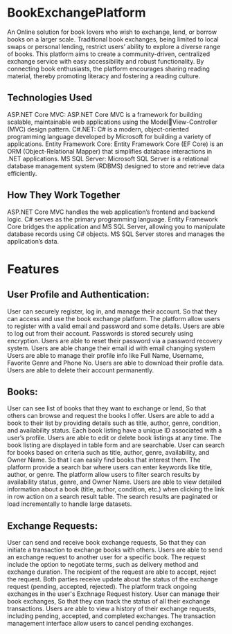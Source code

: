 # BookExchangePlatform
 An Online solution for book lovers who wish to exchange, lend, or borrow books on a larger scale. Traditional book exchanges, being limited to local swaps or personal lending, restrict users’ ability to explore a diverse range of books. This platform aims to create a community-driven, centralized exchange service with easy accessibility and robust functionality. By connecting book enthusiasts, the platform encourages sharing reading material, thereby promoting literacy and fostering a reading culture.

## Technologies Used
ASP.NET Core MVC: ASP.NET Core MVC is a framework for building scalable, maintainable web applications using the Model￾View-Controller (MVC) design pattern.
C#.NET: C# is a modern, object-oriented programming language developed by Microsoft for building a variety of applications.
Entity Framework Core: Entity Framework Core (EF Core) is an ORM (Object-Relational Mapper) that simplifies database interactions in .NET applications.
MS SQL Server: Microsoft SQL Server is a relational database management system (RDBMS) designed to store and retrieve data efficiently.

## How They Work Together
ASP.NET Core MVC handles the web application’s frontend and backend logic.
C# serves as the primary programming language.
Entity Framework Core bridges the application and MS SQL Server, allowing you to manipulate database records using C# objects.
MS SQL Server stores and manages the application’s data.

# Features
## User Profile and Authentication:
User can securely register, log in, and manage their account. So that they can access and use the book exchange platform.
The platform allow users to register with a valid email and password and some details.
Users are able to log out from their account.
Passwords is stored securely using encryption.
Users are able to reset their password via a password recovery system.
Users are able change their email id with email changing system
Users are able to manage their profile info like Full Name, Username, Favorite Genre and Phone No.
Users are able to download their profile data.
Users are able to delete their account permanently.

## Books:
User can see list of books that they want to exchange or lend, So that others can browse and request the books I offer.
Users are able to add a book to their list by providing details such as title, author, genre, condition, and availability status.
Each book listing have a unique ID associated with a user’s profile.
Users are able to edit or delete book listings at any time.
The book listing are displayed in table form and are searchable.
User can search for books based on criteria such as title, author, genre, availability, and Owner Name. So that I can easily find books that interest them. 
The platform provide a search bar where users can enter keywords like title, author, or genre.
The platform allow users to filter search results by availability status, genre, and Owner Name.
Users are able to view detailed information about a book (title, author, condition, etc.) when clicking the link in row action on a search result table.
The search results are paginated or load incrementally to handle large datasets.

## Exchange Requests:
User can send and receive book exchange requests, So that they can initiate a transaction to exchange books with others.
Users are able to send an exchange request to another user for a specific book.
The request include the option to negotiate terms, such as delivery method and exchange duration.
The recipient of the request are able to accept, reject the request.
Both parties receive update about the status of the exchange request (pending, accepted, rejected).
The platform track ongoing exchanges in the user's Exchnage Request history.
User can manage their book exchanges, So that they can track the status of all their exchange transactions.
Users are able to view a history of their exchange requests, including pending, accepted, and completed exchanges. 
The transaction management interface allow users to cancel pending exchanges.


